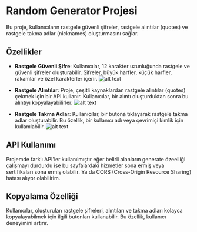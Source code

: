 # Random Generator Projesi

Bu proje, kullanıcıların rastgele güvenli şifreler, rastgele alıntılar (quotes) ve rastgele takma adlar (nicknames) oluşturmasını sağlar. 

## Özellikler

- **Rastgele Güvenli Şifre**: Kullanıcılar, 12 karakter uzunluğunda rastgele ve güvenli şifreler oluşturabilir. Şifreler, büyük harfler, küçük harfler, rakamlar ve özel karakterler içerir.
![alt text](image.png)

- **Rastgele Alıntılar**: Proje, çeşitli kaynaklardan rastgele alıntılar (quotes) çekmek için bir API kullanır. Kullanıcılar, bir alıntı oluşturduktan sonra bu alıntıyı kopyalayabilirler.
![alt text](image-1.png)

- **Rastgele Takma Adlar**: Kullanıcılar, bir butona tıklayarak rastgele takma adlar oluşturabilir. Bu özellik, bir kullanıcı adı veya çevrimiçi kimlik için kullanılabilir.
![alt text](image-2.png)

## API Kullanımı
Projemde farklı API'ler kullanılmıştır eğer belirli alanların generate özeelliği çalışmayı durdurdu ise bu sayfalardaki hizmetler sona ermiş veya sertifikaları sona ermiş olabilir. Ya da CORS (Cross-Origin Resource Sharing) hatası alıyor olabilirim.

## Kopyalama Özelliği

Kullanıcılar, oluşturulan rastgele şifreleri, alıntıları ve takma adları kolayca kopyalayabilmek için ilgili butonları kullanabilir. Bu özellik, kullanıcı deneyimini artırır.
